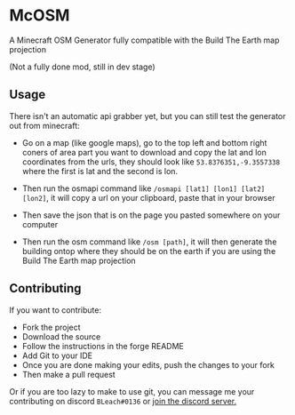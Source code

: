 # McOSM
A Minecraft OSM Generator fully compatible with the Build The Earth map projection

(Not a fully done mod, still in dev stage)

## Usage

There isn't an automatic api grabber yet, but you can still test the generator out from minecraft:
* Go on a map (like google maps), go to the top left and bottom right coners of area part you want to download and copy the lat and lon coordinates from the urls, they should look like ```53.8376351,-9.3557338``` where the first is lat and the second is lon.

* Then run the osmapi command like ```/osmapi [lat1] [lon1] [lat2] [lon2]```, it will copy a url on your clipboard, paste that in your browser

* Then save the json that is on the page you pasted somewhere on your computer

* Then run the osm command like ```/osm [path]```, it will then generate the building ontop where they should be on the earth if you are using the Build The Earth map projection

## Contributing

If you want to contribute:
* Fork the project
* Download the source
* Follow the instructions in the forge README
* Add Git to your IDE
* Once you are done making your edits, push the changes to your fork
* Then make a pull request

Or if you are too lazy to make to use git, you can message me your contributing on discord ```BLeach#0136``` or [join the discord server.](https://discord.gg/xPuZy3j)
